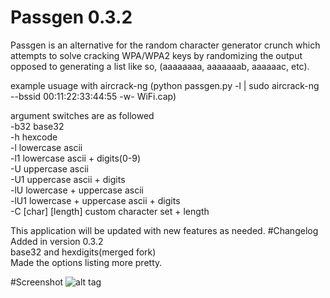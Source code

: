 # Passgen 0.3.2
Passgen is an alternative for the random character generator crunch which attempts to solve cracking WPA/WPA2 keys by randomizing the output opposed to generating a list like so, (aaaaaaaa, aaaaaaab, aaaaaac, etc).


example usuage with aircrack-ng (python passgen.py -l | sudo aircrack-ng --bssid 00:11:22:33:44:55 -w- WiFi.cap)

argument switches are as followed
<br>
-b32 base32
<br>
-h hexcode
<br>
-l lowercase ascii
<br>
-l1 lowercase ascii + digits(0-9)
<br>
-U uppercase ascii
<br>
-U1 uppercase ascii + digits
<br>
-lU lowercase + uppercase ascii
<br>
-lU1 lowercase + uppercase ascii + digits
<br>
-C [char] [length] custom character set + length

This application will be updated with new features as needed.
#Changelog
Added in version 0.3.2
<br>
base32 and hexdigits(merged fork)
<br>
Made the options listing more pretty.

#Screenshot
![alt tag](http://i.imgur.com/pg0aPhw.png)

